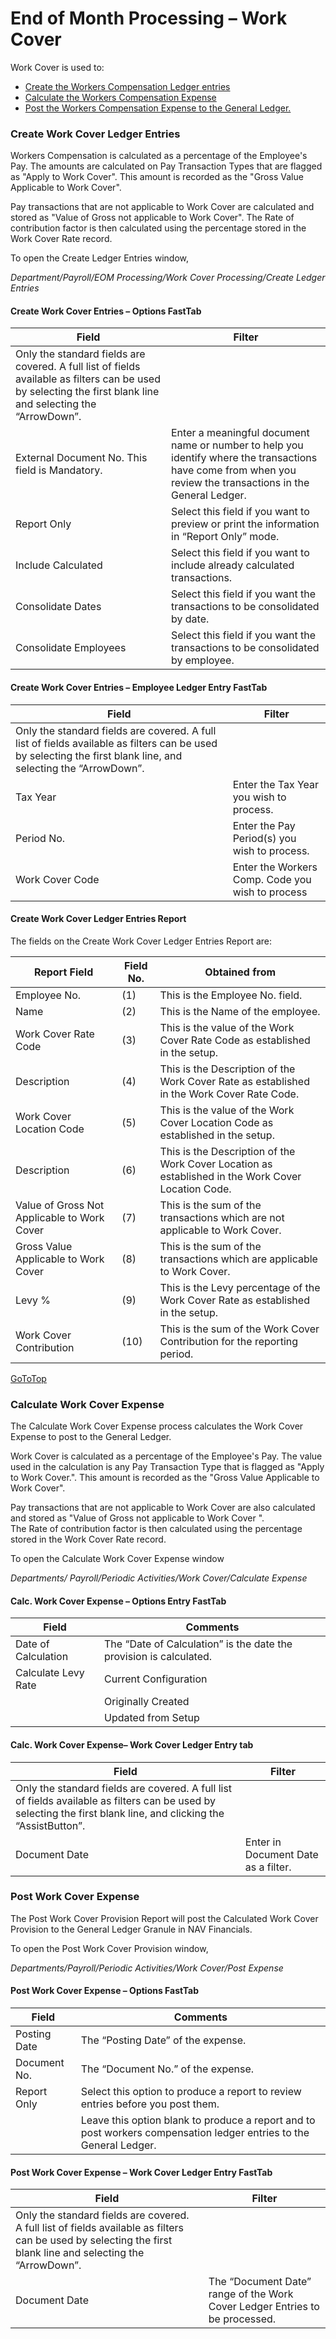 # End of Month Processing – Work Cover

Work Cover is used to:

- [Create the Workers Compensation Ledger entries](#create-work-cover-ledger-entries)
- [Calculate the Workers Compensation Expense](#calculate-work-cover-expense)
- [Post the Workers Compensation Expense to the General Ledger.](#post-work-cover-expense)


### Create Work Cover Ledger Entries

Workers Compensation is calculated as a percentage of the Employee's Pay.  The amounts are calculated on Pay Transaction Types that are flagged as "Apply to Work Cover".  This amount is recorded as the "Gross Value Applicable to Work Cover".

Pay transactions that are not applicable to Work Cover are calculated and stored as "Value of Gross not applicable to Work Cover".  The Rate of contribution factor is then calculated using the percentage stored in the Work Cover Rate record.

To open the Create Ledger Entries window, 

*Department/Payroll/EOM Processing/Work Cover Processing/Create Ledger Entries*
 

#### Create Work Cover Entries – Options FastTab

|Field	|Filter|
|---|---|
|Only the standard fields are covered.  A full list of fields available as filters can be used by selecting the first blank line and selecting the “ArrowDown”.
|External Document No.	This field is Mandatory.  |Enter a meaningful document name or number to help you identify where the transactions have come from when you review the transactions in the General Ledger.
|Report Only	|Select this field if you want to preview or print the information in “Report Only” mode.
|Include Calculated|	Select this field if you want to include already calculated transactions.
|Consolidate Dates	|Select this field if you want the transactions to be consolidated by date.
|Consolidate Employees|	Select this field if you want the transactions to be consolidated by employee.


#### Create Work Cover Entries – Employee Ledger Entry FastTab

|Field|	Filter|
|---|---|
|Only the standard fields are covered.  A full list of fields available as filters can be used by selecting the first blank line, and selecting the “ArrowDown”.
|Tax Year|	Enter the Tax Year you wish to process.
|Period No.|	Enter the Pay Period(s) you wish to process.
|Work Cover Code|	Enter the Workers Comp. Code you wish to process


#### Create Work Cover Ledger Entries Report

The fields on the Create Work Cover Ledger Entries Report are:

|Report Field	|Field No.|	Obtained from|
|---|---|---|
|Employee No.	|(1)|	This is the Employee No. field.
|Name	|(2)|	This is the Name of the employee.
|Work Cover Rate Code	|(3)|	This is the value of the Work Cover Rate Code as established in the setup.
|Description	|(4)|	This is the Description of the Work Cover Rate as established in the Work Cover Rate Code.
|Work Cover Location Code	|(5)|	This is the value of the Work Cover Location Code as established in the setup.
|Description	|(6)|	This is the Description of the Work Cover Location as established in the Work Cover Location Code.
|Value of Gross Not Applicable to Work Cover	|(7)|	This is the sum of the transactions which are not applicable to Work Cover.
|Gross Value Applicable to Work Cover	|(8)|	This is the sum of the transactions which are applicable to Work Cover.
|Levy %	|(9)|	This is the Levy percentage of the Work Cover Rate as established in the setup.
|Work Cover Contribution	|(10)|	This is the sum of the Work Cover Contribution for the reporting period.

[GoToTop](#end-of-month-processing-–-work-cover)

### Calculate Work Cover Expense

The Calculate Work Cover Expense process calculates the Work Cover Expense to post to the General Ledger.

Work Cover is calculated as a percentage of the Employee's Pay.  The value used in the calculation is any Pay Transaction Type that is flagged as "Apply to Work Cover.".  This amount is recorded as the "Gross Value Applicable to Work Cover".

Pay transactions that are not applicable to Work Cover are also calculated and stored as "Value of Gross not applicable to Work Cover ".  
The Rate of contribution factor is then calculated using the percentage stored in the Work Cover Rate record.

To open the Calculate Work Cover Expense window

*Departments/ Payroll/Periodic Activities/Work Cover/Calculate Expense*
 

#### Calc. Work Cover Expense – Options Entry FastTab

|Field	|Comments|
|---|---|
|Date of Calculation|	The “Date of Calculation” is the date the provision is calculated.
|Calculate Levy Rate	|Current Configuration
||Originally Created
||Updated from Setup


#### Calc. Work Cover Expense– Work Cover Ledger Entry tab

|Field	|Filter|
|---|---|
|Only the standard fields are covered.  A full list of fields available as filters can be used by selecting the first blank line, and clicking the “AssistButton”.  
|Document Date|	Enter in Document Date as a filter.


### Post Work Cover Expense

The Post Work Cover Provision Report will post the Calculated Work Cover Provision to the General Ledger Granule in NAV Financials.

To open the Post Work Cover Provision window, 

*Departments/Payroll/Periodic Activities/Work Cover/Post Expense*
 
#### Post Work Cover Expense – Options FastTab

|Field	|Comments|
|---|---|
|Posting Date	|The “Posting Date” of the expense.
|Document No.	|The “Document No.” of the expense.
|Report Only	|Select this option to produce a report to review entries before you post them.
||Leave this option blank to produce a report and to post workers compensation ledger entries to the General Ledger.  


#### Post Work Cover Expense – Work Cover Ledger Entry FastTab

|Field	|Filter|
|---|---|
|Only the standard fields are covered.  A full list of fields available as filters can be used by selecting the first blank line and selecting the “ArrowDown”.
|Document Date|	The “Document Date” range of the Work Cover Ledger Entries to be processed.

 
